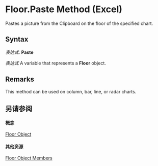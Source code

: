 
# Floor.Paste Method (Excel)

Pastes a picture from the Clipboard on the floor of the specified chart.


## Syntax

 _表达式_. **Paste**

 _表达式_ A variable that represents a **Floor** object.


## Remarks

This method can be used on column, bar, line, or radar charts.


## 另请参阅


#### 概念


[Floor Object](74c71ca8-a0d4-f7cf-a002-5cec7a27b70d.md)
#### 其他资源


[Floor Object Members](http://msdn.microsoft.com/library/5c7d66cd-062f-109e-a389-d566cef80c19%28Office.15%29.aspx)